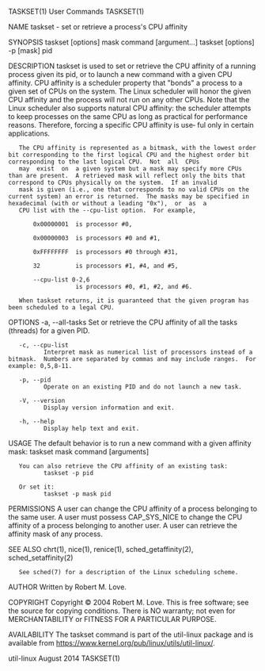 TASKSET(1)                                                                                   User Commands                                                                                  TASKSET(1)

NAME
       taskset - set or retrieve a process's CPU affinity

SYNOPSIS
       taskset [options] mask command [argument...]
       taskset [options] -p [mask] pid

DESCRIPTION
       taskset  is  used  to  set  or  retrieve  the CPU affinity of a running process given its pid, or to launch a new command with a given CPU affinity.  CPU affinity is a scheduler property that
       "bonds" a process to a given set of CPUs on the system.  The Linux scheduler will honor the given CPU affinity and the process will not run on any other CPUs.  Note that the  Linux  scheduler
       also  supports natural CPU affinity: the scheduler attempts to keep processes on the same CPU as long as practical for performance reasons.  Therefore, forcing a specific CPU affinity is use‐
       ful only in certain applications.

       The CPU affinity is represented as a bitmask, with the lowest order bit corresponding to the first logical CPU and the highest order bit corresponding to the last logical CPU.  Not  all  CPUs
       may  exist  on  a given system but a mask may specify more CPUs than are present.  A retrieved mask will reflect only the bits that correspond to CPUs physically on the system.  If an invalid
       mask is given (i.e., one that corresponds to no valid CPUs on the current system) an error is returned.  The masks may be specified in hexadecimal (with or without a leading "0x"),  or  as  a
       CPU list with the --cpu-list option.  For example,

           0x00000001  is processor #0,

           0x00000003  is processors #0 and #1,

           0xFFFFFFFF  is processors #0 through #31,

           32          is processors #1, #4, and #5,

           --cpu-list 0-2,6
                       is processors #0, #1, #2, and #6.

       When taskset returns, it is guaranteed that the given program has been scheduled to a legal CPU.

OPTIONS
       -a, --all-tasks
              Set or retrieve the CPU affinity of all the tasks (threads) for a given PID.

       -c, --cpu-list
              Interpret mask as numerical list of processors instead of a bitmask.  Numbers are separated by commas and may include ranges.  For example: 0,5,8-11.

       -p, --pid
              Operate on an existing PID and do not launch a new task.

       -V, --version
              Display version information and exit.

       -h, --help
              Display help text and exit.

USAGE
       The default behavior is to run a new command with a given affinity mask:
              taskset mask command [arguments]

       You can also retrieve the CPU affinity of an existing task:
              taskset -p pid

       Or set it:
              taskset -p mask pid

PERMISSIONS
       A  user  can  change the CPU affinity of a process belonging to the same user.  A user must possess CAP_SYS_NICE to change the CPU affinity of a process belonging to another user.  A user can
       retrieve the affinity mask of any process.

SEE ALSO
       chrt(1), nice(1), renice(1), sched_getaffinity(2), sched_setaffinity(2)

       See sched(7) for a description of the Linux scheduling scheme.

AUTHOR
       Written by Robert M. Love.

COPYRIGHT
       Copyright © 2004 Robert M. Love.  This is free software; see the source for copying conditions.  There is NO warranty; not even for MERCHANTABILITY or FITNESS FOR A PARTICULAR PURPOSE.

AVAILABILITY
       The taskset command is part of the util-linux package and is available from https://www.kernel.org/pub/linux/utils/util-linux/.

util-linux                                                                                    August 2014                                                                                   TASKSET(1)
